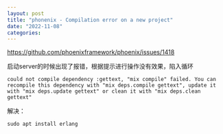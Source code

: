 ```yaml
---
layout: post
title: "phonenix - Compilation error on a new project"
date: "2022-11-08"
categories: 
---
```

<p><a href="https://github.com/phoenixframework/phoenix/issues/1418">https://github.com/phoenixframework/phoenix/issues/1418</a></p>

<p>启动server的时候出现了报错，根据提示进行操作没有效果，陷入循环</p>

<pre>
<code>could not compile dependency :gettext, &quot;mix compile&quot; failed. You can recompile this dependency with &quot;mix deps.compile gettext&quot;, update it with &quot;mix deps.update gettext&quot; or clean it with &quot;mix deps.clean gettext&quot;</code></pre>

<p>解决：</p>

<pre>
<code class="notranslate">sudo apt install erlang</code></pre>


